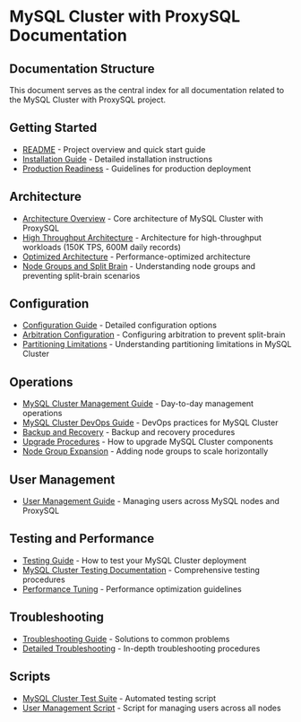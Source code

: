 # MySQL Cluster with ProxySQL Documentation

## Documentation Structure

This document serves as the central index for all documentation related to the MySQL Cluster with ProxySQL project.

## Getting Started

- [README](README.md) - Project overview and quick start guide
- [Installation Guide](docs/installation.md) - Detailed installation instructions
- [Production Readiness](production_ready.md) - Guidelines for production deployment

## Architecture

- [Architecture Overview](docs/architecture.md) - Core architecture of MySQL Cluster with ProxySQL
- [High Throughput Architecture](High_Throughput_Architecture.md) - Architecture for high-throughput workloads (150K TPS, 600M daily records)
- [Optimized Architecture](Optimized_Architecture.md) - Performance-optimized architecture
- [Node Groups and Split Brain](Node_Groups_and_Split_Brain.md) - Understanding node groups and preventing split-brain scenarios

## Configuration

- [Configuration Guide](docs/configuration.md) - Detailed configuration options
- [Arbitration Configuration](Arbitration_Configuration.md) - Configuring arbitration to prevent split-brain
- [Partitioning Limitations](Partitioning_Limitations.md) - Understanding partitioning limitations in MySQL Cluster

## Operations

- [MySQL Cluster Management Guide](MySQL_Cluster_Management_Guide.md) - Day-to-day management operations
- [MySQL Cluster DevOps Guide](MySQL_Cluster_DevOps_Guide.md) - DevOps practices for MySQL Cluster
- [Backup and Recovery](Backup_and_Recovery.md) - Backup and recovery procedures
- [Upgrade Procedures](Upgrade_Procedures.md) - How to upgrade MySQL Cluster components
- [Node Group Expansion](Node_Group_Expansion.md) - Adding node groups to scale horizontally

## User Management

- [User Management Guide](docs/user-management.md) - Managing users across MySQL nodes and ProxySQL

## Testing and Performance

- [Testing Guide](docs/testing.md) - How to test your MySQL Cluster deployment
- [MySQL Cluster Testing Documentation](MySQL_Cluster_Testing_Documentation.md) - Comprehensive testing procedures
- [Performance Tuning](docs/performance-tuning.md) - Performance optimization guidelines

## Troubleshooting

- [Troubleshooting Guide](Troubleshooting_Guide.md) - Solutions to common problems
- [Detailed Troubleshooting](docs/troubleshooting.md) - In-depth troubleshooting procedures

## Scripts

- [MySQL Cluster Test Suite](mysql_cluster_test_suite.sh) - Automated testing script
- [User Management Script](scripts/user_management.sh) - Script for managing users across all nodes
